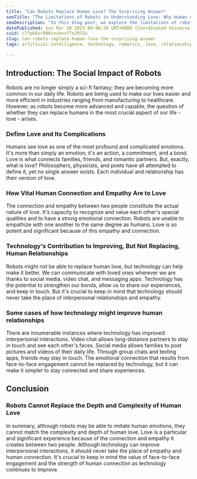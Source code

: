 ```yaml
---
title: "Can Robots Replace Human Love? The Surprising Answer"
seoTitle: "The Limitations of Robots in Understanding Love: Why Human Connection"
seoDescription: "In this blog post, we explore the limitations of robots in understanding love and the crucial role of human connection in our lives."
datePublished: Sun Mar 26 2023 09:00:39 GMT+0000 (Coordinated Universal Time)
cuid: clfp66zr900inuhnvf7x29l5x
slug: can-robots-replace-human-love-the-surprising-answer
tags: artificial-intelligence, technology, robotics, love, relationship

---
```


## Introduction: The Social Impact of Robots

Robots are no longer simply a sci-fi fantasy; they are becoming more common in our daily life. Robots are being used to make our lives easier and more efficient in industries ranging from manufacturing to healthcare. However, as robots become more advanced and capable, the question of whether they can replace humans in the most crucial aspect of our life - love - arises.

### Define Love and Its Complications

Humans see love as one of the most profound and complicated emotions. It's more than simply an emotion; it's an action, a commitment, and a bond. Love is what connects families, friends, and romantic partners. But, exactly, what is love? Philosophers, physicists, and poets have all attempted to define it, yet no single answer exists. Each individual and relationship has their version of love.

### How Vital Human Connection and Empathy Are to Love

The connection and empathy between two people constitute the actual nature of love. It's capacity to recognize and value each other's special qualities and to have a strong emotional connection. Robots are unable to empathize with one another to the same degree as humans. Love is so potent and significant because of this empathy and connection.

### Technology's Contribution to Improving, But Not Replacing, Human Relationships

Robots might not be able to replace human love, but technology can help make it better. We can communicate with loved ones wherever we are thanks to social media, video chat, and messaging apps. Technology has the potential to strengthen our bonds, allow us to share our experiences, and keep in touch. But it's crucial to keep in mind that technology should never take the place of interpersonal relationships and empathy.

### Some cases of how technology might improve human relationships

There are innumerable instances where technology has improved interpersonal interactions. Video chat allows long-distance partners to stay in touch and see each other's faces. Social media allows families to post pictures and videos of their daily life. Through group chats and texting apps, friends may stay in touch. The emotional connection that results from face-to-face engagement cannot be replaced by technology, but it can make it simpler to stay connected and share experiences.

## Conclusion

### Robots Cannot Replace the Depth and Complexity of Human Love

In summary, although robots may be able to imitate human emotions, they cannot match the complexity and depth of human love. Love is a particular and significant experience because of the connection and empathy it creates between two people. Although technology can improve interpersonal interactions, it should never take the place of empathy and human connection. It's crucial to keep in mind the value of face-to-face engagement and the strength of human connection as technology continues to improve.